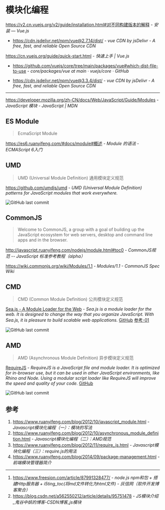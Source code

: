 # 模块化编程

<https://v2.cn.vuejs.org/v2/guide/installation.html#对不同构建版本的解释> - _安装 — Vue.js_

- https://cdn.jsdelivr.net/npm/vue@2.7.14/dist/ - *vue CDN by jsDelivr - A free, fast, and reliable Open Source CDN*

https://cn.vuejs.org/guide/quick-start.html - *快速上手 | Vue.js*

- https://github.com/vuejs/core/tree/main/packages/vue#which-dist-file-to-use - *core/packages/vue at main · vuejs/core · GitHub*

- https://cdn.jsdelivr.net/npm/vue@3.3.4/dist/ - *vue CDN by jsDelivr - A free, fast, and reliable Open Source CDN*

---

https://developer.mozilla.org/zh-CN/docs/Web/JavaScript/Guide/Modules - *JavaScript 模块 - JavaScript | MDN*


## ES Module

> EcmaScript Module

<https://es6.ruanyifeng.com/#docs/module#概述> - *Module 的语法 - ECMAScript 6入门*


## UMD

> UMD (Universal Module Definition) 通用模块定义规范

https://github.com/umdjs/umd - _UMD (Universal Module Definition) patterns for JavaScript modules that work everywhere._

![GitHub last commit](https://badgen.net/github/last-commit/umdjs/umd?icon=github&color=blue)


## CommonJS

> Welcome to CommonJS, a group with a goal of building up the JavaScript ecosystem for web servers, desktop and command line apps and in the browser.

http://javascript.ruanyifeng.com/nodejs/module.html#toc0 - _CommonJS规范 -- JavaScript 标准参考教程（alpha）_

https://wiki.commonjs.org/wiki/Modules/1.1 - _Modules/1.1 - CommonJS Spec Wiki_


## CMD

> CMD (Common Module Definition) 公共模块定义规范

[Sea.js - A Module Loader for the Web](https://seajs.github.io/seajs/docs/) - *Sea.js is a module loader for the web. It is designed to change the way that you organize JavaScript. With Sea.js, it is pleasure to build scalable web applications.* [GitHub](https://github.com/seajs/seajs) [参考-01](https://www.zhangxinxu.com/sp/seajs/)

![GitHub last commit](https://badgen.net/github/last-commit/seajs/seajs?icon=github&color=blue)


## AMD

> AMD (Asynchronous Module Definition) 异步模块定义规范

[RequireJS](https://requirejs.org/) - *RequireJS is a JavaScript file and module loader. It is optimized for in-browser use, but it can be used in other JavaScript environments, like Rhino and Node. Using a modular script loader like RequireJS will improve the speed and quality of your code.*  [GitHub](https://github.com/requirejs/requirejs)

![GitHub last commit](https://badgen.net/github/last-commit/requirejs/requirejs?icon=github&color=blue)


## 参考

1. https://www.ruanyifeng.com/blog/2012/10/javascript_module.html - *Javascript模块化编程（一）：模块的写法*
2. https://www.ruanyifeng.com/blog/2012/10/asynchronous_module_definition.html - *Javascript模块化编程（二）：AMD规范*
3. https://www.ruanyifeng.com/blog/2012/11/require_js.html - *Javascript模块化编程（三）：require.js的用法*
4. https://www.ruanyifeng.com/blog/2014/09/package-management.html - *前端模块管理器简介*

---

1. https://www.freesion.com/article/87991328477/ - *node.js npm和包 + 搭建Http服务器 + i5ting_toc(将md文件转化为html文件) - 灰信网（软件开发博客聚合）*
2. https://blog.csdn.net/a562550212/article/details/95751478 - _JS模块介绍_鬼谷中妖的博客-CSDN博客_js模块_

